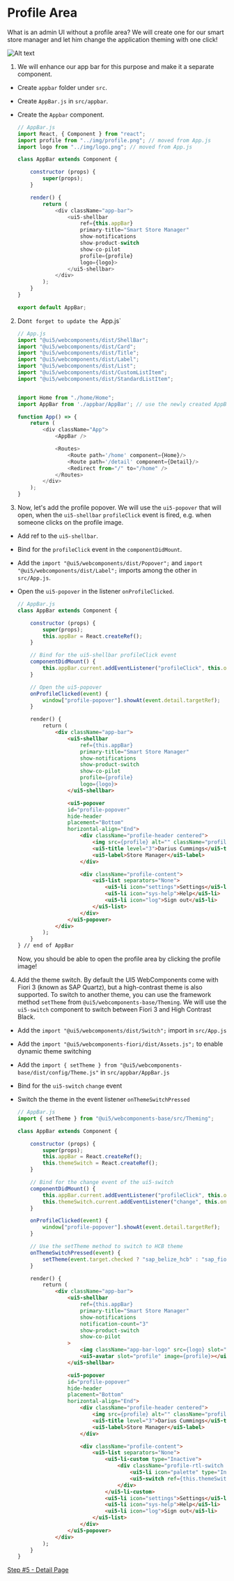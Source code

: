 # Profile Area

What is an admin UI without a profile area? We will create one for our smart store manager and let him change the application theming with one click!

![Alt text](./step4.png?raw=true "Profile Area")

1. We will enhance our app bar for this purpose and make it a separate component. 
- Create `appbar` folder under `src`.
- Create `AppBar.js` in `src/appbar`.
- Create the `Appbar` component.

	```js
	// AppBar.js
	import React, { Component } from "react";
	import profile from "../img/profile.png"; // moved from App.js
	import logo from "../img/logo.png"; // moved from App.js

	class AppBar extends Component {	

		constructor (props) {
			super(props);
		}

		render() {
			return (
				<div className="app-bar">
					<ui5-shellbar
						ref={this.appBar}
						primary-title="Smart Store Manager"
						show-notifications
						show-product-switch
						show-co-pilot
						profile={profile}
						logo={logo}>
					</ui5-shellbar>
				</div>
			);
		}
	}

	export default AppBar;
	```

2. Don`t forget to update the `App.js`

	```js
	// App.js
	import "@ui5/webcomponents/dist/ShellBar";
	import "@ui5/webcomponents/dist/Card";
	import "@ui5/webcomponents/dist/Title";
	import "@ui5/webcomponents/dist/Label";
	import "@ui5/webcomponents/dist/List";
	import "@ui5/webcomponents/dist/CustomListItem";
	import "@ui5/webcomponents/dist/StandardListItem";
	

	import Home from "./home/Home";
	import AppBar from './appbar/AppBar'; // use the newly created AppBar component

	function App() => {
		return (
			<div className="App">
				<AppBar />

				<Routes>
					<Route path='/home' component={Home}/>
					<Route path='/detail' component={Detail}/>
					<Redirect from="/" to="/home" />
				</Routes>
			</div>
		);
	}
	```

3. Now, let's add the profile popover. We will use the `ui5-popover` that will open, when the `ui5-shellbar` `profileClick` event is fired, e.g. when someone clicks on the profile image.

- Add ref to the `ui5-shellbar`.
- Bind for the `profileClick` event in the ```componentDidMount```.
- Add the `import "@ui5/webcomponents/dist/Popover";` and `import "@ui5/webcomponents/dist/Label";` imports among the other in `src/App.js`.
- Open the `ui5-popover` in the listener `onProfileClicked`.

	```js
	// AppBar.js
	class AppBar extends Component {	

		constructor (props) {
			super(props);
			this.appBar = React.createRef();
		}

		// Bind for the ui5-shellbar profileClick event
		componentDidMount() {
			this.appBar.current.addEventListener("profileClick", this.onProfileClicked);
		}

		// Open the ui5-popover
		onProfileClicked(event) {
			window["profile-popover"].showAt(event.detail.targetRef);
		}
	```

	```html
		render() {
			return (
				<div className="app-bar">
					<ui5-shellbar
						ref={this.appBar}
						primary-title="Smart Store Manager"
						show-notifications
						show-product-switch
						show-co-pilot
						profile={profile}
						logo={logo}>
					</ui5-shellbar>

					<ui5-popover
					id="profile-popover"
					hide-header
					placement="Bottom"
					horizontal-align="End">
						<div className="profile-header centered">
							<img src={profile} alt="" className="profile-img"/>
							<ui5-title level="3">Darius Cummings</ui5-title>
							<ui5-label>Store Manager</ui5-label>
						</div>

						<div className="profile-content">
							<ui5-list separators="None">
								<ui5-li icon="settings">Settings</ui5-li>
								<ui5-li icon="sys-help">Help</ui5-li>
								<ui5-li icon="log">Sign out</ui5-li>
							</ui5-list>
						</div>
					</ui5-popover>
				</div>
			);
		}
	} // end of AppBar
	```

	Now, you should be able to open the profile area by clicking the profile image!

4. Add the theme switch. By default the UI5 WebComponents come with Fiori 3 (known as SAP Quartz), but a high-contrast theme is also supported. To switch to another theme, you can use the framework method `setTheme`  from `@ui5/webcomponents-base/Theming`.
We will use the `ui5-switch` component to switch between Fiori 3 and High Contrast Black.

- Add the `import "@ui5/webcomponents/dist/Switch";` import in `src/App.js`
- Add the `import "@ui5/webcomponents-fiori/dist/Assets.js";` to enable dynamic theme switching
- Add the `import { setTheme } from "@ui5/webcomponents-base/dist/config/Theme.js"` in `src/appbar/AppBar.js`
- Bind for the `ui5-switch` `change` event
- Switch the theme in the event listener `onThemeSwitchPressed`

	```js
	// AppBar.js
	import { setTheme } from "@ui5/webcomponents-base/src/Theming";

	class AppBar extends Component {	

		constructor (props) {
			super(props);
			this.appBar = React.createRef();
			this.themeSwitch = React.createRef();
		}

		// Bind for the change event of the ui5-switch
		componentDidMount() {
			this.appBar.current.addEventListener("profileClick", this.onProfileClicked);
			this.themeSwitch.current.addEventListener("change", this.onThemeSwitchPressed.bind(this));
		}

		onProfileClicked(event) {
			window["profile-popover"].showAt(event.detail.targetRef);
		}

		// Use the setTheme method to switch to HCB theme
		onThemeSwitchPressed(event) {
			setTheme(event.target.checked ? "sap_belize_hcb" : "sap_fiori_3");
		}
	```


	```html
		render() {
			return (
				<div className="app-bar">
					<ui5-shellbar
						ref={this.appBar}
						primary-title="Smart Store Manager"
						show-notifications
						notification-count="3"
						show-product-switch
						show-co-pilot
					>
						<img className="app-bar-logo" src={logo} slot="logo"/>
						<ui5-avatar slot="profile" image={profile}></ui5-avatar>
					</ui5-shellbar>

					<ui5-popover
					id="profile-popover"
					hide-header
					placement="Bottom"
					horizontal-align="End">
						<div className="profile-header centered">
							<img src={profile} alt="" className="profile-img"/>
							<ui5-title level="3">Darius Cummings</ui5-title>
							<ui5-label>Store Manager</ui5-label>
						</div>

						<div className="profile-content">
							<ui5-list separators="None">
								<ui5-li-custom type="Inactive">
									<div className="profile-rtl-switch centered">
										<ui5-li icon="palette" type="Inactive">High Contrast Black</ui5-li>
										<ui5-switch ref={this.themeSwitch}></ui5-switch>
									</div>
								</ui5-li-custom> 
								<ui5-li icon="settings">Settings</ui5-li>
								<ui5-li icon="sys-help">Help</ui5-li>
								<ui5-li icon="log">Sign out</ui5-li>
							</ui5-list>
						</div>
					</ui5-popover>
				</div>
			);
		}
	}
	```

[Step #5 - Detail Page](./Step5_Details.md)
